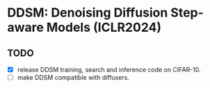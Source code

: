 # DDSM: Denoising Diffusion Step-aware Models (ICLR2024)

## TODO

- [x] release DDSM training, search and inference code on CIFAR-10.
- [ ] make DDSM compatible with diffusers.
